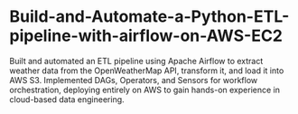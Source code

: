 # Build-and-Automate-a-Python-ETL-pipeline-with-airflow-on-AWS-EC2
Built and automated an ETL pipeline using Apache Airflow to extract weather data from the OpenWeatherMap API, transform it, and load it into AWS S3. Implemented DAGs, Operators, and Sensors for workflow orchestration, deploying entirely on AWS to gain hands-on experience in cloud-based data engineering.
